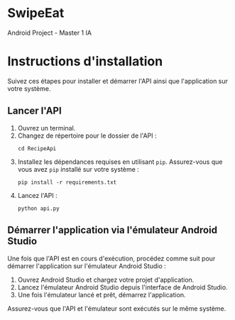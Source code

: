 # SwipeEat
Android Project - Master 1 IA 

# Instructions d'installation

Suivez ces étapes pour installer et démarrer l'API ainsi que l'application sur votre système.

## Lancer l'API

1. Ouvrez un terminal.
2. Changez de répertoire pour le dossier de l'API :
    ```
    cd RecipeApi
    ```
3. Installez les dépendances requises en utilisant `pip`. Assurez-vous que vous avez `pip` installé sur votre système :
    ```
    pip install -r requirements.txt
    ```
4. Lancez l'API :
    ```
    python api.py
    ```

## Démarrer l'application via l'émulateur Android Studio

Une fois que l'API est en cours d'exécution, procédez comme suit pour démarrer l'application sur l'émulateur Android Studio :

1. Ouvrez Android Studio et chargez votre projet d'application.
2. Lancez l'émulateur Android Studio depuis l'interface de Android Studio.
3. Une fois l'émulateur lancé et prêt, démarrez l'application.

Assurez-vous que l'API et l'émulateur sont exécutés sur le même système.
